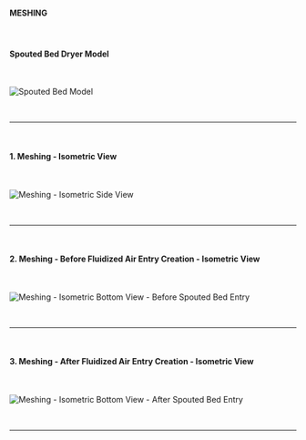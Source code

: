 #### MESHING

<br>

#### Spouted Bed Dryer Model

<br>

![Spouted Bed Model](https://github.com/user-attachments/assets/b39b1a3e-fcd0-4519-ab56-9995576e28c1)

<br>
<hr>
<br>

#### 1. Meshing - Isometric View

<br>

![Meshing - Isometric Side View](https://github.com/user-attachments/assets/5564823d-7d9b-4335-95d1-e39d67f3ba3c)

<br>
<hr>
<br>

#### 2. Meshing - Before Fluidized Air Entry Creation - Isometric View

<br>

![Meshing - Isometric Bottom View - Before Spouted Bed Entry](https://github.com/user-attachments/assets/b876d2c5-cbf6-4257-9a8d-93a5f015d2e8)

<br>
<hr>
<br>

#### 3. Meshing - After Fluidized Air Entry Creation - Isometric View

<br>

![Meshing - Isometric Bottom View - After Spouted Bed Entry](https://github.com/user-attachments/assets/f3446bae-d986-4691-82c4-8d1631b36563)

<br>
<hr>
<br>

